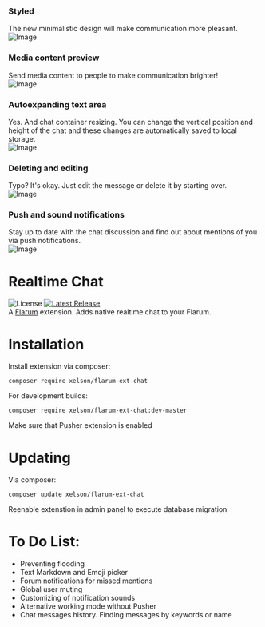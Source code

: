 ### Styled
The new minimalistic design will make communication more pleasant.  
![Image](https://sun9-26.userapi.com/gVydTXjGGaTRbMfKP5ylO7qxdziAS2-YZ-3kSg/FvEUVC6gBLM.jpg)

### Media content preview
Send media content to people to make communication brighter!  
![Image](https://sun9-68.userapi.com/W4ovX8pg_Lr8UQrjqdi8wtQpdzdi92JwDqejTg/VFkCrGSkHik.jpg)

### Autoexpanding text area 
Yes. And chat container resizing. You can change the vertical position and height of the chat and these changes are automatically saved to local storage.  
![Image](https://sun9-39.userapi.com/3TVMDAVhXxNvG-DTd2xj8_2PakEnvUsSFqtqSA/crl-KPYKtgE.jpg)

### Deleting and editing
Typo? It's okay. Just edit the message or delete it by starting over.  
![Image](https://sun9-53.userapi.com/c204624/v204624133/53af4/PFqyYR_5iU8.jpg)

### Push and sound notifications  
Stay up to date with the chat discussion and find out about mentions of you via push notifications.  
![Image](https://sun9-8.userapi.com/K5yxp2Vey0-gs7bg4UYF3uAo4gc7PIzP5y6Jaw/VVTi5GMKLoY.jpg)

# Realtime Chat

![License](https://img.shields.io/badge/license-MIT-blue.svg) 
[![Latest Release](https://img.shields.io/packagist/v/xelson/flarum-ext-chat)](https://packagist.org/packages/xelson/flarum-ext-chat)   
A [Flarum](http://flarum.org) extension. Adds native realtime chat to your Flarum.

# Installation

Install extension via composer:
```
composer require xelson/flarum-ext-chat
```
For development builds:
```
composer require xelson/flarum-ext-chat:dev-master
```
Make sure that Pusher extension is enabled

# Updating
Via composer:
```
composer update xelson/flarum-ext-chat
```
Reenable extenstion in admin panel to execute database migration
# To Do List:

* Preventing flooding
* Text Markdown and Emoji picker
* Forum notifications for missed mentions
* Global user muting
* Customizing of notification sounds
* Alternative working mode without Pusher
* Chat messages history. Finding messages by keywords or name
